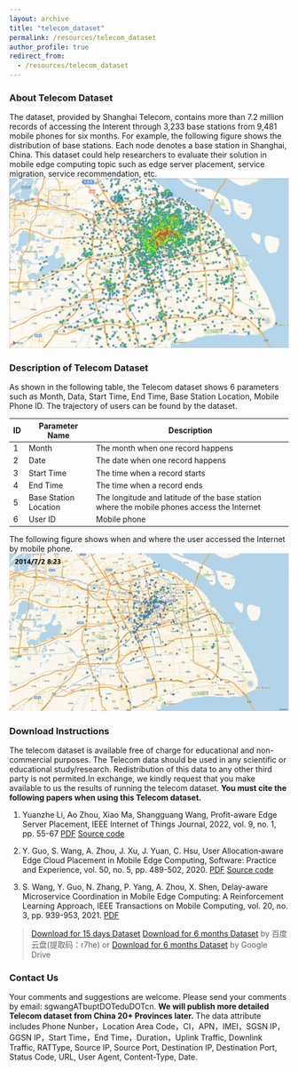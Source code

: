 ```yaml
---
layout: archive
title: "telecom_dataset"
permalink: /resources/telecom_dataset
author_profile: true
redirect_from:
  - /resources/telecom_dataset
---
```


### About Telecom Dataset

The dataset, provided by Shanghai Telecom, contains more than 7.2 million records of accessing the Interent through 3,233 base stations from 9,481 mobile phones for six months. For example, the following figure shows the distribution of base stations. Each node denotes a base station in Shanghai, China. This dataset could help researchers to evaluate their solution in mobile edge computing topic such as edge server placement, service migration, service recommendation, etc.
![img](../images/fig1.png)

### Description of Telecom Dataset

As shown in the following table, the Telecom dataset shows 6 parameters such as Month, Data, Start Time, End Time, Base Station Location, Mobile Phone ID. The trajectory of users can be found by the dataset.

| ID  | Parameter Name      | Description                                                            |
|-----|---------------------|------------------------------------------------------------------------|
| 1   | Month               | The month when one record happens                                      |
| 2   | Date                | The date when one record happens                                       |
| 3   | Start Time          | The time when a record starts                                          |
| 4   | End Time            | The time when a record ends                                            |
| 5   | Base Station Location | The longitude and latitude of the base station where the mobile phones access the Internet |
| 6   | User ID             | Mobile phone                                                           |

The following figure shows when and where the user accessed the Internet by mobile phone.
![img](../images/fig2.gif)

### Download Instructions

The telecom dataset is available free of charge for educational and non-commercial purposes. The Telecom data should be used in any scientific or educational study/research. Redistribution of this data to any other third party is not permited.In exchange, we kindly request that you make available to us the results of running the telecom dataset. **You must cite the following papers when using this Telecom dataset.**

1. Yuanzhe Li, Ao Zhou, Xiao Ma, Shangguang Wang, Profit-aware Edge Server Placement, IEEE Internet of Things Journal, 2022, vol. 9, no. 1, pp. 55-67 [PDF](../assets/IOTJLI.pdf) [Source code](../files/ESP.zip)

2. Y. Guo, S. Wang, A. Zhou, J. Xu, J. Yuan, C. Hsu, User Allocation‐aware Edge Cloud Placement in Mobile Edge Computing, Software: Practice and Experience, vol. 50, no. 5, pp. 489-502, 2020. [PDF](../assets/spe.2685.pdf) [Source code](../files/edge-cloud-placement.rar)

3. S. Wang, Y. Guo, N. Zhang, P. Yang, A. Zhou, X. Shen, Delay-aware Microservice Coordination in Mobile Edge Computing: A Reinforcement Learning Approach, IEEE Transactions on Mobile Computing, vol. 20, no. 3, pp. 939-953, 2021. [PDF](../assets/Delay-aware_Microservice_Coordination.pdf)

> [Download for 15 days Dataset](../files/telecom.zip)
> [Download for 6 months Dataset](https://pan.baidu.com/s/1TMp_JaGTwPApT_9mi_b0Cg) by 百度云盘(提取码：r7he) or [Download for 6 months Dataset](https://drive.google.com/file/d/1TWD3QDBrsn90zxbDom94BF4fR-NOp0Pi/view?usp=sharing) by Google Drive

### Contact Us

Your comments and suggestions are welcome. Please send your comments by email: sgwangATbuptDOTeduDOTcn. **We will publish more detailed Telecom dataset from China 20+ Provinces later.** The data attribute includes Phone Nunber，Location Area Code，CI，APN，IMEI，SGSN IP，GGSN IP，Start Time，End Time，Duration，Uplink Traffic, Downlink Traffic, RATType, Source IP, Source Port, Destination IP, Destination Port, Status Code, URL, User Agent, Content-Type, Date.
